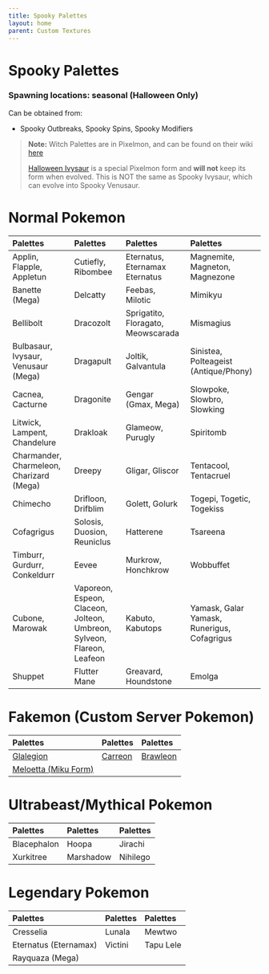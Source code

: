 ```yaml
---
title: Spooky Palettes
layout: home
parent: Custom Textures
---
```


# Spooky Palettes
### Spawning locations: seasonal (Halloween Only)
Can be obtained from:
- Spooky Outbreaks, Spooky Spins, Spooky Modifiers

> **Note:** Witch Palettes are in Pixelmon, and can be found on their wiki [here](https://pixelmonmod.com/wiki/Special_textures)
> 
> [Halloween Ivysaur](https://pixelmonmod.com/wiki/Ivysaur#Halloween) is a special Pixelmon form and **will not** keep its form when evolved. This is NOT the same as Spooky Ivysaur, which can evolve into Spooky Venusaur.

# Normal Pokemon

| Palettes                                 | Palettes                                                                   | Palettes                           | Palettes                                    |
|:-----------------------------------------|:---------------------------------------------------------------------------|:-----------------------------------|:--------------------------------------------|
| Applin, Flapple, Appletun                | Cutiefly, Ribombee                                                         | Eternatus,<br/>Eternamax Eternatus | Magnemite, Magneton, Magnezone              |
| Banette (Mega)                           | Delcatty                                                                   | Feebas, Milotic                    | Mimikyu                                     |
| Bellibolt                                | Dracozolt                                                                  | Sprigatito, Floragato, Meowscarada | Mismagius                                   |
| Bulbasaur, Ivysaur, Venusaur (Mega)      | Dragapult                                                                  | Joltik, Galvantula                 | Sinistea, Polteageist (Antique/Phony)       |
| Cacnea, Cacturne                         | Dragonite                                                                  | Gengar (Gmax, Mega)                | Slowpoke, Slowbro, Slowking                 |
| Litwick, Lampent, Chandelure             | Drakloak                                                                   | Glameow, Purugly                   | Spiritomb                                   |
| Charmander, Charmeleon, Charizard (Mega) | Dreepy                                                                     | Gligar, Gliscor                    | Tentacool, Tentacruel                       |
| Chimecho                                 | Drifloon, Drifblim                                                         | Golett, Golurk                     | Togepi, Togetic, Togekiss                   |
| Cofagrigus                               | Solosis, Duosion, Reuniclus                                                | Hatterene                          | Tsareena                                    |
| Timburr, Gurdurr, Conkeldurr             | Eevee                                                                      | Murkrow, Honchkrow                 | Wobbuffet                                   |
| Cubone, Marowak                          | Vaporeon, Espeon, Claceon,<br/>Jolteon, Umbreon, Sylveon, Flareon, Leafeon | Kabuto, Kabutops                   | Yamask, Galar Yamask, Runerigus, Cofagrigus |
| Shuppet                                  | Flutter Mane                                                               | Greavard, Houndstone               | Emolga                                      |

# Fakemon (Custom Server Pokemon)

| Palettes                                                                    | Palettes                                                     | Palettes                                                         |
|:----------------------------------------------------------------------------|:-------------------------------------------------------------|:-----------------------------------------------------------------|
| [Glalegion](https://wiki.projectshiba.com/fakemon_dex/glalegion)            | [Carreon](https://wiki.projectshiba.com/fakemon_dex/carreon) | [Brawleon](https://wiki.projectshiba.com/fakemon_dex/brawleon)   |
| [Meloetta (Miku Form)](https://wiki.projectshiba.com/custom_forms/meloetta) |                                                              |                                                                  |

# Ultrabeast/Mythical Pokemon

| Palettes        | Palettes  | Palettes |
|:----------------|:----------|:---------|
| Blacephalon     | Hoopa     | Jirachi  |
| Xurkitree       | Marshadow | Nihilego |

# Legendary Pokemon

| Palettes              | Palettes | Palettes  |
|:----------------------|:---------|:----------|
| Cresselia             | Lunala   | Mewtwo    |
| Eternatus (Eternamax) | Victini  | Tapu Lele |
| Rayquaza (Mega)       |          |           |

